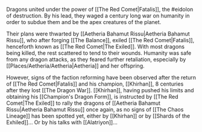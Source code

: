 Dragons united under the power of [[The Red Comet|Fatalis]], the #eidolon of destruction. By his lead, they waged a century long war on humanity in order to subdue them and be the apex creatures of the planet.

Their plans were thwarted by [[Aetheria Bahamut Rissu|Aetheria Bahamut Rissu]], who after forging [[The Balance]], exiled [[The Red Comet|Fatalis]], henceforth known as [[The Red Comet|The Exiled]]. With most dragons being killed, the rest scattered to tend to their wounds. Humanity was safe from any dragon attacks, as they feared further retaliation, especially by [[Places/Aetheria/Aetheria|Aetheria]] and her offspring.

However, signs of the faction reforming have been observed after the return of [[The Red Comet|Fatalis]] and his champion, [[Khirhan]], 8 centuries after they lost [[The Dragon War]]. [[Khirhan]], having pushed his limits and obtaining his [[Champion's Dragon Form]], is instructed by [[The Red Comet|The Exiled]] to rally the dragons of [[Aetheria Bahamut Rissu|Aetheria Bahamut Rissu]] once again, as no signs of [[The Chaos Lineage]] has been spotted yet, either by [[Khirhan]] or by [[Shards of the Exhiled]]... Or by his talks with [[Alatriyon]]...